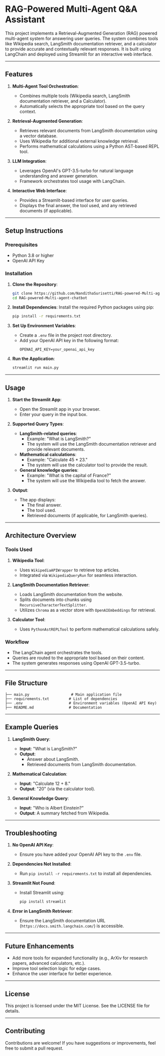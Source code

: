 # RAG-Powered Multi-Agent Q&A Assistant

This project implements a Retrieval-Augmented Generation (RAG) powered multi-agent system for answering user queries. The system combines tools like Wikipedia search, LangSmith documentation retriever, and a calculator to provide accurate and contextually relevant responses. It is built using LangChain and deployed using Streamlit for an interactive web interface.

---

## Features

1. **Multi-Agent Tool Orchestration**:
   - Combines multiple tools (Wikipedia search, LangSmith documentation retriever, and a Calculator).
   - Automatically selects the appropriate tool based on the query context.

2. **Retrieval-Augmented Generation**:
   - Retrieves relevant documents from LangSmith documentation using a vector database.
   - Uses Wikipedia for additional external knowledge retrieval.
   - Performs mathematical calculations using a Python AST-based REPL tool.

3. **LLM Integration**:
   - Leverages OpenAI's GPT-3.5-turbo for natural language understanding and answer generation.
   - Framework orchestrates tool usage with LangChain.

4. **Interactive Web Interface**:
   - Provides a Streamlit-based interface for user queries.
   - Displays the final answer, the tool used, and any retrieved documents (if applicable).

---

## Setup Instructions

### Prerequisites
- Python 3.8 or higher
- OpenAI API Key

### Installation

1. **Clone the Repository**:
   ```bash
   git clone https://github.com/NandithaSurisetti/RAG-powered-Multi-agent-chatbot.git
   cd RAG-powered-Multi-agent-chatbot
   ```

2. **Install Dependencies**:
   Install the required Python packages using pip:
   ```bash
   pip install -r requirements.txt
   ```

3. **Set Up Environment Variables**:
   - Create a `.env` file in the project root directory.
   - Add your OpenAI API key in the following format:
     ```
     OPENAI_API_KEY=your_openai_api_key
     ```

4. **Run the Application**:
   ```bash
   streamlit run main.py
   ```

---

## Usage

1. **Start the Streamlit App**:
   - Open the Streamlit app in your browser.
   - Enter your query in the input box.

2. **Supported Query Types**:
   - **LangSmith-related queries**:
     - Example: "What is LangSmith?"
     - The system will use the LangSmith documentation retriever and provide relevant documents.
   - **Mathematical calculations**:
     - Example: "Calculate 45 * 23."
     - The system will use the calculator tool to provide the result.
   - **General knowledge queries**:
     - Example: "What is the capital of France?"
     - The system will use the Wikipedia tool to fetch the answer.

3. **Output**:
   - The app displays:
     - The final answer.
     - The tool used.
     - Retrieved documents (if applicable, for LangSmith queries).

---

## Architecture Overview

### Tools Used
1. **Wikipedia Tool**:
   - Uses `WikipediaAPIWrapper` to retrieve top articles.
   - Integrated via `WikipediaQueryRun` for seamless interaction.

2. **LangSmith Documentation Retriever**:
   - Loads LangSmith documentation from the website.
   - Splits documents into chunks using `RecursiveCharacterTextSplitter`.
   - Utilizes `Chroma` as a vector store with `OpenAIEmbeddings` for retrieval.

3. **Calculator Tool**:
   - Uses `PythonAstREPLTool` to perform mathematical calculations safely.

### Workflow
- The LangChain agent orchestrates the tools.
- Queries are routed to the appropriate tool based on their content.
- The system generates responses using OpenAI GPT-3.5-turbo.

---

## File Structure

```
├── main.py                   # Main application file
├── requirements.txt         # List of dependencies
├── .env                     # Environment variables (OpenAI API Key)
├── README.md                # Documentation
```

---

## Example Queries

1. **LangSmith Query**:
   - **Input**: "What is LangSmith?"
   - **Output**:
     - Answer about LangSmith.
     - Retrieved documents from LangSmith documentation.

2. **Mathematical Calculation**:
   - **Input**: "Calculate 12 + 8."
   - **Output**: "20" (via the calculator tool).

3. **General Knowledge Query**:
   - **Input**: "Who is Albert Einstein?"
   - **Output**: A summary fetched from Wikipedia.

---

## Troubleshooting

1. **No OpenAI API Key**:
   - Ensure you have added your OpenAI API key to the `.env` file.

2. **Dependencies Not Installed**:
   - Run `pip install -r requirements.txt` to install all dependencies.

3. **Streamlit Not Found**:
   - Install Streamlit using:
     ```bash
     pip install streamlit
     ```

4. **Error in LangSmith Retriever**:
   - Ensure the LangSmith documentation URL (`https://docs.smith.langchain.com/`) is accessible.

---

## Future Enhancements

- Add more tools for expanded functionality (e.g., ArXiv for research papers, advanced calculators, etc.).
- Improve tool selection logic for edge cases.
- Enhance the user interface for better experience.

---

## License

This project is licensed under the MIT License. See the LICENSE file for details.

---

## Contributing

Contributions are welcome! If you have suggestions or improvements, feel free to submit a pull request.
